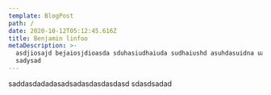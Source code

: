 ```yaml
---
template: BlogPost
path: /
date: 2020-10-12T05:12:45.616Z
title: Benjamin linfoo
metaDescription: >-
  asdjiosajd bejaiosjdioasda sduhasiudhaiuda sudhaiushd asuhdasuidna uasdhuiasdn
  sadysad
---
```

saddasdadadasadsadasdasdasdasd sdasdsadad
